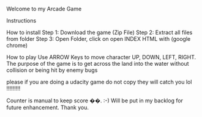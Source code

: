 Welcome to my Arcade Game

Instructions


How to install 
Step 1: Download the game (Zip File)
Step 2: Extract all files from folder 
Step 3: Open Folder, click on open INDEX HTML with (google chrome)

How to play
Use ARROW Keys to move character UP, DOWN, LEFT, RIGHT.
The purpose of the game is to get across the land into the water without collision or being hit by enemy bugs

please if you are doing a udacity game do not copy they will catch you lol !!!!!!!!!

Counter is manual to keep score ��. :-)
Will be put in my backlog for future enhancement.
Thank you.




